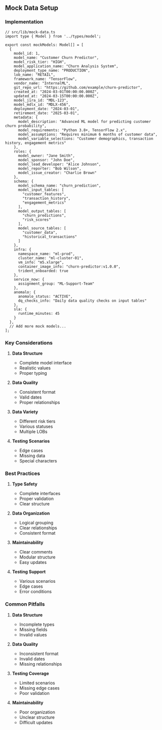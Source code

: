 ## Mock Data Setup

### Implementation

```tsx
// src/lib/mock-data.ts
import type { Model } from '../types/model';

export const mockModels: Model[] = [
  {
    model_id: 1,
    model_name: "Customer Churn Predictor",
    model_risk_tier: "HIGH",
    model_application_name: "Churn Analysis System",
    deployment_type_name: "PRODUCTION",
    lob_name: "RETAIL",
    framework_name: "TensorFlow",
    vendor_name: "InternalML",
    git_repo_url: "https://github.com/example/churn-predictor",
    created_at: "2024-03-01T00:00:00.000Z",
    updated_at: "2024-03-15T00:00:00.000Z",
    model_jira_id: "MDL-123",
    model_mdlx_id: "MDLX-456",
    deployment_date: "2024-03-01",
    retirement_date: "2025-03-01",
    metadata: {
      model_description: "Advanced ML model for predicting customer churn probability",
      model_requirements: "Python 3.8+, TensorFlow 2.x",
      model_assumptions: "Requires minimum 6 months of customer data",
      model_variable_selections: "Customer demographics, transaction history, engagement metrics"
    },
    roles: {
      model_owner: "Jane Smith",
      model_sponsor: "John Doe",
      model_lead_developer: "Alice Johnson",
      model_reporter: "Bob Wilson",
      model_issue_creator: "Charlie Brown"
    },
    schema: {
      model_schema_name: "churn_prediction",
      model_input_tables: [
        "customer_features",
        "transaction_history",
        "engagement_metrics"
      ],
      model_output_tables: [
        "churn_predictions",
        "risk_scores"
      ],
      model_source_tables: [
        "customer_data",
        "historical_transactions"
      ]
    },
    infra: {
      namespace_name: "ml-prod",
      cluster_name: "ml-cluster-01",
      vm_info: "m5.xlarge",
      container_image_info: "churn-predictor:v1.0.0",
      trident_onboarded: true
    },
    service_now: {
      assignment_group: "ML-Support-Team"
    },
    anomalo: {
      anomalo_status: "ACTIVE",
      dq_checks_info: "Daily data quality checks on input tables"
    },
    sla: {
      runtime_minutes: 45
    }
  },
  // Add more mock models...
];
```

### Key Considerations

1. **Data Structure**
   - Complete model interface
   - Realistic values
   - Proper typing

2. **Data Quality**
   - Consistent format
   - Valid dates
   - Proper relationships

3. **Data Variety**
   - Different risk tiers
   - Various statuses
   - Multiple LOBs

4. **Testing Scenarios**
   - Edge cases
   - Missing data
   - Special characters

### Best Practices

1. **Type Safety**
   - Complete interfaces
   - Proper validation
   - Clear structure

2. **Data Organization**
   - Logical grouping
   - Clear relationships
   - Consistent format

3. **Maintainability**
   - Clear comments
   - Modular structure
   - Easy updates

4. **Testing Support**
   - Various scenarios
   - Edge cases
   - Error conditions

### Common Pitfalls

1. **Data Structure**
   - Incomplete types
   - Missing fields
   - Invalid values

2. **Data Quality**
   - Inconsistent format
   - Invalid dates
   - Missing relationships

3. **Testing Coverage**
   - Limited scenarios
   - Missing edge cases
   - Poor validation

4. **Maintainability**
   - Poor organization
   - Unclear structure
   - Difficult updates